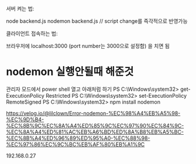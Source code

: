서버 켜는 법:

node backend.js
nodemon backend.js // script change를 즉각적으로 반영가능

클라이언트 접속하는 법:

브라우저에 localhost:3000 (port number는 3000으로 설정함) 을 치면 됨




# nodemon 실행안될때 해준것

관리자 모드에서 power shell 열고 아래처럼 하기
PS C:\Windows\system32> get-ExecutionPolicy
Restricted
PS C:\Windows\system32>  set-ExecutionPolicy RemoteSigned
PS C:\Windows\system32> npm install nodemon


https://velog.io/@lilclown/Error-nodemon-%EC%98%A4%EB%A5%98-%EC%9D%B4-%EC%8B%9C%EC%8A%A4%ED%85%9C%EC%97%90%EC%84%9C-%EC%8A%A4%ED%81%AC%EB%A6%BD%ED%8A%B8%EB%A5%BC-%EC%8B%A4%ED%96%89%ED%95%A0-%EC%88%98-%EC%97%86%EC%9C%BC%EB%AF%80%EB%A1%9C



192.168.0.27


